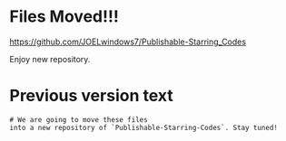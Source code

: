 # Files Moved!!!
https://github.com/JOELwindows7/Publishable-Starring_Codes

Enjoy new repository.

# Previous version text

```
# We are going to move these files
into a new repository of `Publishable-Starring-Codes`. Stay tuned!

```
